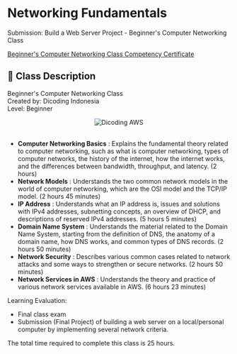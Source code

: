 # Networking Fundamentals

Submission: Build a Web Server Project - Beginner's Computer Networking Class

[Beginner's Computer Networking Class Competency Certificate](https://www.dicoding.com/certificates/MRZMQN6GNPYQ)

## 🚀 Class Description

Beginner's Computer Networking Class <br>
Created by: Dicoding Indonesia <br>
Level: Beginner

<div align="center">
  <img src="https://user-images.githubusercontent.com/95717485/225231893-e59de44d-0d3e-4e79-971b-a4d494565a74.png" alt="Dicoding AWS">
</div>

<br>

- **Computer Networking Basics** : Explains the fundamental theory related to computer networking, such as what is computer networking, types of computer networks, the history of the internet, how the internet works, and the differences between bandwidth, throughput, and latency. (2 hours)
- **Network Models** : Understands the two common network models in the world of computer networking, which are the OSI model and the TCP/IP model. (2 hours 45 minutes)
- **IP Address** : Understands what an IP address is, issues and solutions with IPv4 addresses, subnetting concepts, an overview of DHCP, and descriptions of reserved IPv4 addresses. (5 hours 5 minutes)
- **Domain Name System** : Understands the material related to the Domain Name System, starting from the definition of DNS, the anatomy of a domain name, how DNS works, and common types of DNS records. (2 hours 50 minutes)
- **Network Security** : Describes various common cases related to network attacks and some ways to strengthen or secure networks. (2 hours 50 minutes)
- **Network Services in AWS** : Understands the theory and practice of various network services available in AWS. (6 hours 23 minutes)

Learning Evaluation:

- Final class exam
- Submission (Final Project) of building a web server on a local/personal computer by implementing several network criteria.

The total time required to complete this class is 25 hours.